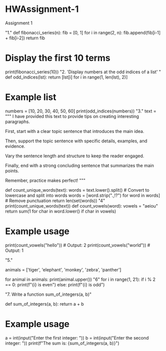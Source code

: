 # HWAssignment-1
Assignment 1

"1."
def fibonacci_series(n):
    fib = [0, 1]
    for i in range(2, n):
        fib.append(fib[i-1] + fib[i-2])
    return fib

# Display the first 10 terms
print(fibonacci_series(10))
"2. 'Display numbers at the odd indices of a list' "
def odd_indices(lst):
    return [lst[i] for i in range(1, len(lst), 2)]

# Example list
numbers = [10, 20, 30, 40, 50, 60]
print(odd_indices(numbers))
"3."
text = """
I have provided this text to provide tips on creating interesting paragraphs.

First, start with a clear topic sentence that introduces the main idea.

Then, support the topic sentence with specific details, examples, and evidence.

Vary the sentence length and structure to keep the reader engaged.

Finally, end with a strong concluding sentence that summarizes the main points.

Remember, practice makes perfect!
"""

def count_unique_words(text):
    words = text.lower().split()  # Convert to lowercase and split into words
    words = [word.strip(".,!?") for word in words]  # Remove punctuation
    return len(set(words))
"4"
print(count_unique_words(text))
def count_vowels(word):
    vowels = "aeiou"
    return sum(1 for char in word.lower() if char in vowels)

# Example usage
print(count_vowels("hello"))  # Output: 2
print(count_vowels("world"))  # Output: 1

"5."

animals = ['tiger', 'elephant', 'monkey', 'zebra', 'panther']

for animal in animals:
    print(animal.upper())
"6"
    for i in range(1, 21):
    if i % 2 == 0:
        print(f"{i} is even")
    else:
        print(f"{i} is odd")

"7. Write a function sum_of_integers(a, b)"        


def sum_of_integers(a, b):
    return a + b

# Example usage
a = int(input("Enter the first integer: "))
b = int(input("Enter the second integer: "))
print(f"The sum is: {sum_of_integers(a, b)}")
